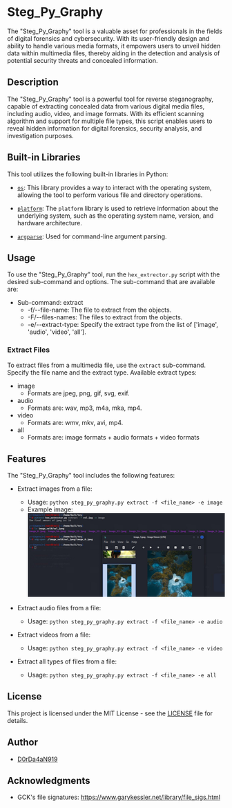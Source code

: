 # Steg_Py_Graphy

The "Steg_Py_Graphy" tool is a valuable asset for professionals in the fields of digital forensics and cybersecurity. 
With its user-friendly design and ability to handle various media formats, it empowers users to unveil hidden data within multimedia files, 
thereby aiding in the detection and analysis of potential security threats and concealed information.

## Description

The "Steg_Py_Graphy" tool is a powerful tool for reverse steganography, capable of extracting concealed data from various digital media files,
including audio, video, and image formats. With its efficient scanning algorithm and support for multiple file types,
this script enables users to reveal hidden information for digital forensics, security analysis, and investigation purposes.

## Built-in Libraries

This tool utilizes the following built-in libraries in Python:

- [`os`](https://docs.python.org/3/library/os.html): This library provides a way to interact with the operating system, allowing the tool to perform various file and directory operations.

- [`platform`](https://docs.python.org/3/library/platform.html): The `platform` library is used to retrieve information about the underlying system, such as the operating system name, version, and hardware architecture.

- [`argparse`](https://docs.python.org/3/library/argparse.html): Used for command-line argument parsing.

## Usage

To use the "Steg_Py_Graphy" tool, run the `hex_extrector.py` script with the desired sub-command and options. 
The sub-command that are available are:
- Sub-command: extract
  - -f/--file-name: The file to extract from the objects.
  - -F/--files-names: The files to extract from the objects.
  - -e/--extract-type: Specify the extract type from the list of ['image', 'audio', 'video', 'all'].


### Extract Files

To extract files from a multimedia file, use the `extract` sub-command. Specify the file name and the extract type.
Available extract types:
- image
  - Formats are jpeg, png, gif, svg, exif.
- audio
  - Formats are:  wav, mp3, m4a, mka, mp4.
- video
  - Formats are: wmv, mkv, avi, mp4.
- all
  - Formats are: image formats + audio formats + video formats

## Features

The "Steg_Py_Graphy" tool includes the following features:

- Extract images from a file:
   - Usage: `python steg_py_graphy.py extract -f <file_name> -e image`
   - Example image:
  ![Image command example](example.jpg)

- Extract audio files from a file:
   - Usage: `python steg_py_graphy.py extract -f <file_name> -e audio`
  
- Extract videos from a file:
   - Usage: `python steg_py_graphy.py extract -f <file_name> -e video`

- Extract all types of files from a file:
   - Usage: `python steg_py_graphy.py extract -f <file_name> -e all`
     
## License

This project is licensed under the MIT License - see the [LICENSE](LICENSE) file for details.

## Author

- [D0rDa4aN919](https://github.com/D0rDa4aN919)

## Acknowledgments

- GCK's file signatures: https://www.garykessler.net/library/file_sigs.html
